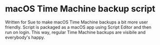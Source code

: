 # macOS Time Machine backup script

Written for Sue to make macOS Time Machine backups a bit more user friendly. Script is packaged as a macOS app using Script Editor and then run on login. 
This way, regular Time Machine backups are visibile and everybody's happy.
